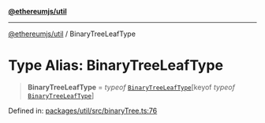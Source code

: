 [**@ethereumjs/util**](../README.md)

***

[@ethereumjs/util](../README.md) / BinaryTreeLeafType

# Type Alias: BinaryTreeLeafType

> **BinaryTreeLeafType** = *typeof* [`BinaryTreeLeafType`](../variables/BinaryTreeLeafType.md)\[keyof *typeof* [`BinaryTreeLeafType`](../variables/BinaryTreeLeafType.md)\]

Defined in: [packages/util/src/binaryTree.ts:76](https://github.com/ethereumjs/ethereumjs-monorepo/blob/master/packages/util/src/binaryTree.ts#L76)
